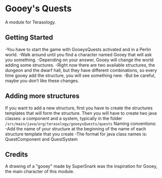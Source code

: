 #  Gooey's Quests

A module for Terasology.

## Getting Started

-You have to start the game with GooeysQuests activated and in a Perlin world.
-Walk around until you find a character named Gooey that will ask you something.
-Depending on your answer, Gooey will change the world adding some structures.
-Right now there are two available structures, the dungeon and the dwarf hall, but they have different combinations, so every time gooey add the structure, you will see something new.
-But be careful, maybe you don’t like these changes.

## Adding more structures

If you want to add a new structure, first you have to create the structures templates that will form the structure. Then you will have to create two java classes: a component and a system, typically in the folder `/src/main/java/org/terasology/gooeysQuests/quests`
Naming conventions:
-Add the name of your structure at the beginning of the name of each structure template that you create
-The format for java class names is: <YourStructure>QuestComponent and <YourStructure>QuestSystem

## Credits

A drawing of a "gooey" made by SuperSnark was the inspiration for Gooey, the main character of this module.
